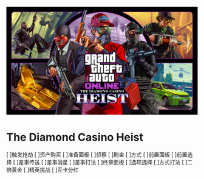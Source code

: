 ![](/images/533b3849c7ac4325c691843fb5d659a951ea8869.jpg)
# The Diamond Casino Heist
[ ]触发抢劫
[ ]资产购买
[ ]准备面板
    [ ]侦察
    [ ]刷金
    [ ]方式
[ ]前置面板
    [ ]前置选择
    [ ]差事传送
    [ ]差事消星
    [ ]差事打法
[ ]终章面板
    [ ]选项选择
    [ ]方式打法
    [ ]二倍黄金
    [ ]精英挑战
    [ ]互卡分红
